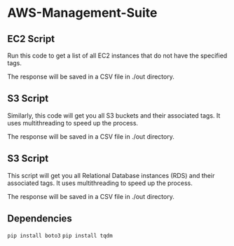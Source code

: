 # AWS-Management-Suite

## EC2 Script

Run this code to get a list of all EC2 instances that do not have the specified tags.

The response will be saved in a CSV file in ./out directory.

## S3 Script

Similarly, this code will get you all S3 buckets and their associated tags. It uses multithreading to speed up the process.

The response will be saved in a CSV file in ./out directory.

## S3 Script

This script will get you all Relational Database instances (RDS) and their associated tags. It uses multithreading to speed up the process.

The response will be saved in a CSV file in ./out directory.

## Dependencies

```pip install boto3```
```pip install tqdm```
